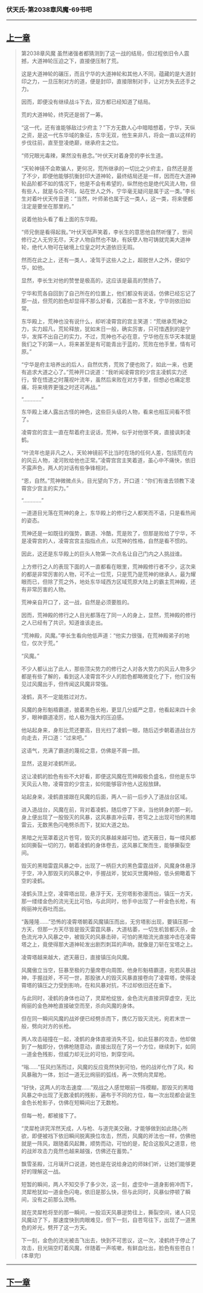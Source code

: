 ### 伏天氏-第2038章风魔-69书吧

--------
[上一章](./91a0b988d7b40e6ded8cb9fe82c5c85c.md)
--------


>
>
>
>第2038章风魔
>虽然诸强者都猜测到了这一战的结局，但过程依旧令人震撼，大道神轮压迫之下，直接便压制了荒。
>
>这是大道神轮的碾压，而且宁华的大道神轮和其他人不同，蕴藏的是大道封印之力，一旦压制对方的道，便是封印，直接限制对手，让对方失去还手之力。
>
>因而，即便没有继续战斗下去，双方都已经知道了结局。
>
>荒的大道神轮，终究还是弱了一筹。
>
>“这一代，还有谁能够敌过少府主？”下方无数人心中暗暗想着，宁华，天纵之资，是这一代东华域的象征，东华无双，他生来非凡，将会一直以这样的步伐往前，直至登凌绝巅，继承府主之位。
>
>“师兄眼光毒辣，果然没有悬念。”叶伏天对着身旁的李长生道。
>
>“天轮神镜不会欺骗人，更何况，荒所继承的一切比之少府主，自然还是差了不少，即便他能够抗衡封印大道神轮，最终结局还是一样，因而在大道神轮品阶都不如的情况下，他是不会有希望的，纵然他也是绝代风流人物，但有些人，就是与众不同，站在世人之外，宁华毫无疑问是属于这一类。”李长生对着叶伏天传音道：“当然，叶师弟也属于这一类人，这一类，将来便都注定是要坐在那里的。”
>
>说着他抬头看了看上面的东华殿。
>
>“师兄倒是看得起我。”叶伏天低声笑着，李长生的意思他自然听懂了，世间修行之人无穷无尽，天才人物自然也不缺，有妖孽人物可铸就完美大道神轮，绝代人物可在破境上位皇之时大道依旧无瑕。
>
>然而在此之上，还有一类人，凌驾于这些人之上，超脱世人之外，便如宁华，如他。
>
>显然，李长生对他的赞誉是极高的，这应该是最高的赞扬了。
>
>宁华和荒各自回到了自己所在的位置上，他们都没有说话，仿佛已经忘记了那一战，但荒的脸色却显得不那么好看，沉着脸一言不发，宁华则依旧如常。
>
>东华殿上，荒神也没有说什么，却听凌霄宫的宫主笑道：“荒继承荒神之力，实力超凡，荒轮释放，犹如末日一般，确实厉害，只可惜遇到的是宁华，发挥不出自己的实力，不过，荒神也不必在意，宁华他在东华天本就是我们之下的第一人，将来甚至是有可能青出于蓝的，荒败在他手里，情有可原。”
>
>“宁华是府主培养出的后人，自然优秀，荒败了便也败了，如此一来，也更有追求大道之心了。”荒神开口说道：“我听闻凌霄宫的少宫主凌鹤实力还行，曾在悟道之时蔑视叶流年，虽然后来败在对方手里，但想必也痛定思痛，将来境界更强之时还可再战。”
>
>“…………”
>
>东华殿上诸人露出古怪的神色，这些巨头级的人物，看来也相互间看不惯了。
>
>凌霄宫的宫主一直在帮着府主说话，荒神，似乎对他很不爽，直接讽刺凌鹤。
>
>“叶流年也是非凡之人，天轮神镜前不比当时在场的任何人差，包括荒在内的风云人物，凌河败给他也正常。”凌霄宫宫主笑着道，虽心中不痛快，依旧不露声色，两人的对话有些争锋相对。
>
>“恩，自然。”荒神微微点头，目光望向下方，开口道：“你们有谁去领教下凌霄宫少宫主的实力。”
>
>“…………”
>
>一道道目光落在荒神的身上，东华殿上的修行之人都笑而不语，只是看热闹的姿态。
>
>荒神还是一如既往的强势，霸道、冷酷，荒是败了，但那是败给了宁华，不是凌霄宫的人，凌霄宫宫主指指点点，以荒神的性格，自然是看不惯的。
>
>因此，这还是东华殿上的巨头人物第一次点名让自己门内之人挑战谁。
>
>上方修行之人的表现下面的人一直都看在眼里，荒神殿修行者不少，这次来的都是非常厉害的人物，可不止一位荒，只是荒乃是荒神的继承人，最为耀眼而已，但除了荒之外，地处东华域西方区域荒原大陆上的霸主荒神殿，还有非常厉害的人物。
>
>荒神亲自开口了，这一战，自然是必须要胜的。
>
>因而，荒神殿的修行之人目光都落在了同一人的身上，显然，荒神殿的修行之人已经有了共识，知道谁该走出。
>
>“荒神殿，风魔。”李长生看向他低声道：“他实力很强，在荒神殿弟子的地位，仅次于荒。”
>
>“风魔。”
>
>不少人都认出了此人，那些顶尖势力的修行之人对各大势力的风云人物多少都是有些了解的，看到这人凌霄宫不少人的脸色都略微变化了下，他们没有见过风魔出手，但传闻这风魔非常强。
>
>凌鹤，真不一定能胜过对方。
>
>风魔的身形魁梧霸道，披着黑色长袍，更显几分威严之意，他看起来四十余岁，眼神霸道凌厉，给人极为强大的压迫感。
>
>他站起身来，身形比荒还要高，目光扫了凌鹤一眼，随后迈步朝着道战台方向走去，开口道：“过来吧。”
>
>这语气，充满了霸道的蔑视之意，仿佛是不屑一顾。
>
>显然，这是对凌鹤所说。
>
>这让凌鹤的脸色有些不大好看，即便这风魔在荒神殿极负盛名，但他是东华天风云人物，凌霄宫的少宫主，如何能够容许他人这般放肆。
>
>站起身来，凌鹤直接跟在风魔的后面，两人一前一后步入了道战台区域。
>
>进入道战台，风魔在前，背对着凌鹤，随后停了下来，当他转身的那一刹，身上便出现了一股毁灭的风暴，这风暴直冲云霄，苍穹之上出现可怕的黑暗雷云，无数黑色闪电劈杀而下，犹如大道之劫。
>
>黑暗之光笼罩着这片苍穹，毁灭的风暴越来越可怕，遮天蔽日，每一缕风都如同撕裂一切的刀，朝着凌鹤的身体卷去，这风暴汇聚而生，能够撕裂空间。
>
>毁灭的黑暗雷霆风暴之中，出现了一柄巨大的黑色雷霆战斧，风魔身体悬浮于空，冲入那毁灭的风暴之中，手握战斧，犹如灭世魔神般，低头俯瞰着下空的凌鹤。
>
>凌鹤头顶上空，凌霄塔出现，悬浮于天，无穷塔影弥漫而出，镇压一方天，那一缕缕金色的流光无比可怕，与此同时，他手中出现了一杆金色长枪，有绚丽神光吞吐而出。
>
>“轰隆隆……”恐怖的凌霄塔朝着风魔镇压而出，无穷塔影出现，要镇压那一方天，但那一方天尽皆是毁灭雷霆风暴，大道枯萎，一切生机皆都灭杀，金色流光冲入风暴之中，被毁灭的风暴击碎，可怕的黑暗流光直接冲击在凌霄塔之上，竟使得那大道神轮发出剧烈刺耳的声响，就像是刀斩在宝塔之上。
>
>凌霄塔越来越大，遮天蔽日，直接镇压向风魔。
>
>风魔傲立当空，狂暴至极的力量席卷向周围，他身形魁梧霸道，宛若风暴战神，手握战斧，不可一世，那股骇人的毁灭风暴直接卷向了凌霄塔，使得凌霄塔的镇压之力受到影响，在和风暴对抗，不过却依旧还在垂下。
>
>与此同时，凌鹤的身体也动了，灵犀枪绽放，金色流光直接洞穿虚空，无比绚丽的金色神枪直接破空而至，杀向风魔的身体。
>
>但在同一瞬间风魔的战斧便已经劈杀而下，携亿万毁灭流光，宛若末世一般，劈向对方的长枪。
>
>两人攻击碰撞在一起，凌鹤的身体直接消失不见，如此狂暴的攻击，他却做到了一触即分，仿佛枪随意动，直接出现在了另一个方位，继续刺下，如同一道金色残影，但威力却无比的可怕，刺穿空间。
>
>“嗡……”狂风扫荡而过，风魔的反应竟然快到可怕，他的战斧化作了风，和风暴融为一体，划过一道无比绚丽的弧线，再一次劈向灵犀枪。
>
>“好快，这两人的攻击速度……”观战之人感觉眼前一阵模糊，那毁灭的黑暗风暴之中出现了无数凌鹤的残影，遍布于不同的方位，每一次出现都会诞生金色长枪影子，仿佛在短瞬间出了无数枪。
>
>但每一枪，都被接下了。
>
>“灵犀枪讲究浑然天成，人与枪、与道完美交融，才能够做到如此随心所欲，即便被裆下依旧瞬间脱离换位攻击，然而，风魔的斧法也一样，仿佛他就是一阵风，跟随着风起舞，顺势而动，可怕的是，配合这股风之道意，他的战斧攻击力竟然也越来越强，仿佛还在蓄势。”
>
>飘雪圣殿，江月璃开口说道，她也是在说给身边的师妹们听，让她们能够更好的理解这一战。
>
>短暂的瞬间，两人不知交手了多少次，这一刻，虚空中一道身影俯冲而下，灵犀枪犹如一道金色闪电，依旧是那么快，但与此同时，风暴似停顿了瞬间，没有之前那么流畅。
>
>就在灵犀枪将至的那一瞬间，一股滔天风暴逆势往上，撕裂空间，诸人只见风魔动了下，那速度快到肉眼难见，但下一刻，自苍穹往下，出现了一道黑色的斧光，劈开了这一方天。
>
>下一刻，金色的流光被击飞出去，快到不可思议，这一次，凌鹤终于停止了攻击，目光隔空盯着风魔，伴随着一声咳嗽，有鲜血吐出，脸色有些苍白！
>(本章完)
>
>

--------
[下一章](./37317242e2cc2fa4bc68eaba5f881627.md)
--------
